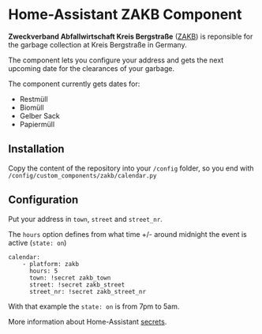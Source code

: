 # Home-Assistant ZAKB Component

**Zweckverband Abfallwirtschaft Kreis Bergstraße** ([ZAKB](https://www.zakb.de)) is reponsible for the garbage collection at Kreis Bergstraße in Germany.

The component lets you configure your address and gets the next upcoming date for the clearances of your garbage.

The component currently gets dates for:
- Restmüll
- Biomüll
- Gelber Sack
- Papiermüll

## Installation
Copy the content of the repository into your `/config` folder, so you end with `/config/custom_components/zakb/calendar.py`


## Configuration
Put your address in `town`, `street` and `street_nr`.

The `hours` option defines from what time +/- around midnight the event is active (`state: on`)

    calendar:
        - platform: zakb
          hours: 5
          town: !secret zakb_town
          street: !secret zakb_street
          street_nr: !secret zakb_street_nr

With that example the `state: on` is from 7pm to 5am.

More information about Home-Assistant [secrets](https://www.home-assistant.io/docs/configuration/secrets/).
